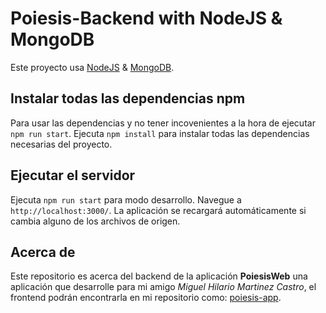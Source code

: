 # Poiesis-Backend with NodeJS & MongoDB

Este proyecto usa [NodeJS](https://nodejs.org/es) & [MongoDB](https://www.mongodb.com/es).

## Instalar todas las dependencias npm

Para usar las dependencias y no tener incovenientes a la hora de ejecutar `npm run start`. Ejecuta `npm install` para instalar todas las dependencias necesarias del proyecto.

## Ejecutar el servidor

Ejecuta `npm run start` para modo desarrollo. Navegue a `http://localhost:3000/`. La aplicación se recargará automáticamente si cambia alguno de los archivos de origen.

## Acerca de

Este repositorio es acerca del backend de la aplicación **PoiesisWeb** una aplicación que desarrolle para mi amigo _Miguel Hilario Martinez Castro_, el frontend podrán encontrarla en mi repositorio como: [poiesis-app](https://github.com/Sam24Hernandez/poiesis-app).
